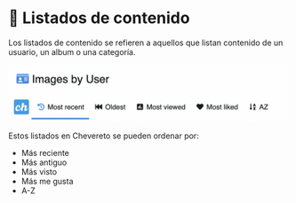 # 🤌 Listados de contenido

Los listados de contenido se refieren a aquellos que listan contenido de un usuario, un album o una categoría.

<img class="media-screen" src="../../src/manual/settings/user/content/order.png" width="600"/>

Estos listados en Chevereto se pueden ordenar por:

* Más reciente
* Más antiguo
* Más visto
* Más me gusta
* A-Z
